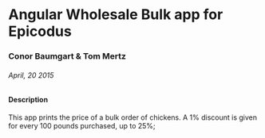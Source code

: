 # Angular Wholesale Bulk app for Epicodus

### Conor Baumgart & Tom Mertz

###### April, 20 2015

#### Description

This app prints the price of a bulk order of chickens. A 1% discount is given for every 100 pounds purchased, up to 25%;
